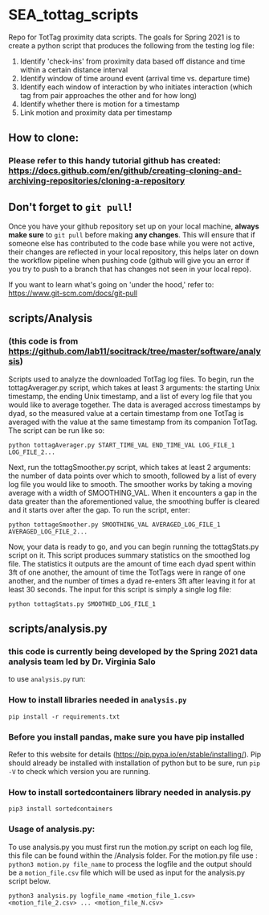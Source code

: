 # SEA_tottag_scripts
Repo for TotTag proximity data scripts. 
The goals for Spring 2021 is to create a python script that produces the following from the testing log file:
1) Identify 'check-ins' from proximity data based off distance and time within a certain distance interval
2) Identify window of time around event (arrival time vs. departure time)
3) Identify each window of interaction by who initiates interaction (which tag from pair approaches the other and for how long)
4) Identify whether there is motion for a timestamp
5) Link motion and proximity data per timestamp

## How to clone:
### Please refer to this handy tutorial github has created: https://docs.github.com/en/github/creating-cloning-and-archiving-repositories/cloning-a-repository

## Don't forget to `git pull`!
Once you have your github repository set up on your local machine, **always make sure** to `git pull` before making **any changes**.
This will ensure that if someone else has contributed to the code base while you were not active, their changes are reflected in your local repository, this helps later on down the workflow pipeline when pushing code (github will give you an error if you try to push to a branch that has changes not seen in your local repo).

If you want to learn what's going on 'under the hood,' refer to: https://www.git-scm.com/docs/git-pull

## scripts/Analysis 
### (this code is from https://github.com/lab11/socitrack/tree/master/software/analysis)
Scripts used to analyze the downloaded TotTag log files. To begin, run the tottagAverager.py script, which takes at least 3 arguments: the starting Unix timestamp, the ending Unix timestamp, and a list of every log file that you would like to average together. The data is averaged accross timestamps by dyad, so the measured value at a certain timestamp from one TotTag is averaged with the value at the same timestamp from its companion TotTag. The script can be run like so:

`python tottagAverager.py START_TIME_VAL END_TIME_VAL LOG_FILE_1 LOG_FILE_2...`

Next, run the tottagSmoother.py script, which takes at least 2 arguments: the number of data points over which to smooth, followed by a list of every log file you would like to smooth. The smoother works by taking a moving average with a width of SMOOTHING_VAL. When it encounters a gap in the data greater than the aforementioned value, the smoothing buffer is cleared and it starts over after the gap. To run the script, enter:

`python tottageSmoother.py SMOOTHING_VAL AVERAGED_LOG_FILE_1 AVERAGED_LOG_FILE_2...`

Now, your data is ready to go, and you can begin running the tottagStats.py script on it. This script produces summary statistics on the smoothed log file. The statistics it outputs are the amount of time each dyad spent within 3ft of one another, the amount of time the TotTags were in range of one another, and the number of times a dyad re-enters 3ft after leaving it for at least 30 seconds. The input for this script is simply a single log file:

`python tottagStats.py SMOOTHED_LOG_FILE_1`

## scripts/analysis.py
### this code is currently being developed by the Spring 2021 data analysis team led by Dr. Virginia Salo
to use `analysis.py` run: 

### How to install libraries needed in `analysis.py`
`pip install -r requirements.txt`

### Before you install pandas, make sure you have pip installed
Refer to this website for details (https://pip.pypa.io/en/stable/installing/). Pip should already be installed with installation of python but to be sure, run `pip -V` to check which version you are running.

### How to install sortedcontainers library needed in analysis.py
`pip3 install sortedcontainers` 

### Usage of analysis.py:
To use analysis.py you must first run the motion.py script on each log file, this file can be found within the /Analysis folder. 
For the motion.py file use : `python3 motion.py file_name` to process the logfile and the output should be a `motion_file.csv` file which will be used as input for the analysis.py script below.

`python3 analysis.py logfile_name <motion_file_1.csv> <motion_file_2.csv> ... <motion_file_N.csv>`
